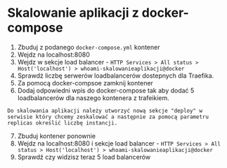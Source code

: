 # Skalowanie aplikacji z docker-compose
1. Zbuduj z podanego `docker-compose.yml`  kontener
2. Wejdz na localhost:8080
3. Wejdz w sekcje load balancer - 
`HTTP Services > All status > Host('localhost') > whoami-skalowanieaplikacji@docker`
4. Sprawdż liczbę serwerów loadbalancerów dostepnych dla Traefika.
5. Za pomocą docker-compsoe zamknij kontener
6. Dodaj odpowiedni wpis do docker-compose tak aby dodać 5 loadbalancerów dla naszego kontenera z trafeikiem. 
```
Do skalowania aplikacji należy utworzyć nową sekcje "deploy" w serwisie który chcemy zeskalować a następnie za pomocą parametru replicas określić liczbę instancji.
```
7. Zbuduj kontener ponownie
8.  Wejdz na localhost:8080 i sekcje load balancer - 
`HTTP Services > All status > Host('localhost') > whoami-skalowanieaplikacji@docker`
9. Sprawdź czy widzisz teraz 5 load balancerów 